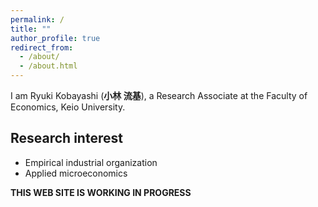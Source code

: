 ```yaml
---
permalink: /
title: ""
author_profile: true
redirect_from: 
  - /about/
  - /about.html
---
```


I am Ryuki Kobayashi (**小林 流基**), a Research Associate at the Faculty of Economics, Keio University.

## Research interest
* Empirical industrial organization
* Applied microeconomics


**THIS WEB SITE IS WORKING IN PROGRESS**